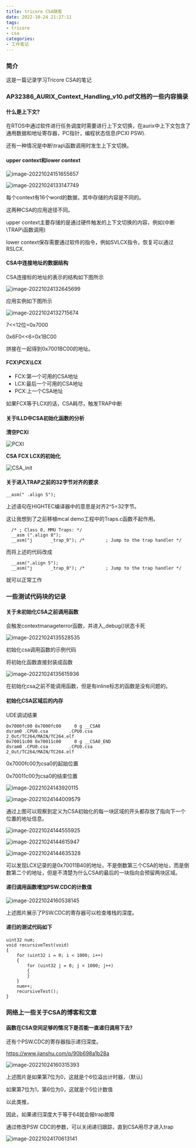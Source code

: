 ```yaml
---
title: tricore CSA随笔
date: 2022-10-24 21:27:11
tags:
- tricore
- csa
categories:
- 工作笔记
---
```


### 简介

这是一篇记录学习Tricore CSA的笔记

### AP32386_AURIX_Context_Handling_v10.pdf文档的一些内容摘录

#### 什么是上下文?

在RTOS中通过软件进行任务调度时需要进行上下文切换，在aurix中上下文包含了通用数据和地址寄存器，PC指针，编程状态信息(PCXI PSW).

还有一种情况是中断\trap\函数调用时发生上下文切换。

#### upper context和lower context

![image-20221024151655657](https://cdn.jsdelivr.net/gh/czc13611858691/picgoRepo@master/20221024213736.png)

![image-20221024133147749](https://cdn.jsdelivr.net/gh/czc13611858691/picgoRepo@master/20221024213745.png)

每个context有16个word的数据，其中存储的内容是不同的。

这两种CSA的应用途径不同。

upper context主要存储的是通过硬件触发的上下文切换的内容，例如(中断\TRAP\函数调用)

lower context保存需要通过软件的指令，例如SVLCX指令，恢复可以通过RSLCX.

#### CSA中连接地址的数据结构

CSA连接标的地址的表示的结构如下图所示

![image-20221024132645699](https://cdn.jsdelivr.net/gh/czc13611858691/picgoRepo@master/20221024213802.png)

应用实例如下图所示

![image-20221024132715674](https://cdn.jsdelivr.net/gh/czc13611858691/picgoRepo@master/20221024213817.png)

7<<12位=0x7000

0x6F0<<6=0x1BC00

拼接在一起得到0x7001BC00的地址。



#### FCX\PCX\LCX

- FCX:第一个可用的CSA地址
- LCX:最后一个可用的CSA地址
- PCX:上一个CSA地址

如果FCX等于LCX的话，CSA耗尽，触发TRAP中断



#### 关于ILLD中CSA初始化函数的分析

**清空PCXI**

![PCXI](https://cdn.jsdelivr.net/gh/czc13611858691/picgoRepo@master/20221024213828.svg)

**CSA FCX LCX的初始化**

![CSA_init](https://cdn.jsdelivr.net/gh/czc13611858691/picgoRepo@master/20221024213843.svg)

#### 关于进入TRAP之前的32字节对齐的要求

```
__asm(" .align 5");
```

上述语句在HIGHTEC编译器中的意思是对齐2^5=32字节。

这让我想到了之前移植mcal demo工程中的Traps.c函数不起作用。

```
  /* ; Class 0, MMU Traps: */
  __asm (".align 8");
  __asm("j       _trap_0"); /*        ; Jump to the trap handler */
```

而将上述的代码改成

```
  __asm(".align 5");
  __asm("j       _trap_0"); /*        ; Jump to the trap handler */
```

就可以正常工作

### 一些测试代码块的记录

#### 关于未初始化CSA之前调用函数

会触发contextmanageterror函数，并进入_debug()状态卡死

![image-20221024135528535](https://cdn.jsdelivr.net/gh/czc13611858691/picgoRepo@master/20221024213926.png)

初始化csa调用函数的示例代码

将初始化函数直接封装成函数

![image-20221024135615936](https://cdn.jsdelivr.net/gh/czc13611858691/picgoRepo@master/20221024214656.png)

在初始化csa之前不能调用函数，但是有inline标志的函数是没有问题的。

#### 初始化CSA区域后的内存

UDE调试结果

```
0x7000fc00 0x7000fc00     0 g __CSA0                              dsram0 .CPU0.csa        .CPU0.csa                                   2_Out/TC264/MAIN/TC264.elf
0x70011c00 0x70011c00     0 g __CSA0_END                          dsram0 .CPU0.csa        .CPU0.csa                                   2_Out/TC264/MAIN/TC264.elf
```

0x7000fc00为csa0的起始位置

0x70011c00为csa0的结束位置

![image-20221024143920115](https://cdn.jsdelivr.net/gh/czc13611858691/picgoRepo@master/20221024214036.png)

![image-20221024144009579](https://cdn.jsdelivr.net/gh/czc13611858691/picgoRepo@master/20221024214046.png)

通过上图可以观察到定义为CSA初始化的每一块区域的开头都存放了指向下一个位置的地址信息。

![image-20221024144555925](https://cdn.jsdelivr.net/gh/czc13611858691/picgoRepo@master/20221024214122.png)

![image-20221024144615947](https://cdn.jsdelivr.net/gh/czc13611858691/picgoRepo@master/20221024214124.png)

![image-20221024144635328](https://cdn.jsdelivr.net/gh/czc13611858691/picgoRepo@master/20221024214128.png)

可以发现LCX记录的是0x70011B40的地址，不是倒数第三个CSA的地址，而是倒数第二个的地址，但是不清楚为什么CSA的最后的一块指向会预留两块区域。

#### 递归调用函数增加PSW.CDC的计数值

![image-20221024160538145](https://cdn.jsdelivr.net/gh/czc13611858691/picgoRepo@master/20221024214144.png)

上述图片展示了PSW.CDC的寄存器可以检查堆栈的深度。

#### 递归的测试代码如下

```
uint32 num;
void recursiveTest(void)
{
    for (uint32 i = 0; i < 1000; i++)
    {
        for (uint32 j = 0; j < 1000; j++)
        {
        }
    }
    num++;
    recursiveTest();
}
```



### 网络上一些关于CSA的博客和文章

#### 函数在CSA空间足够的情况下是否能一直递归调用下去?

还有个PSW.CDC的寄存器指示递归深度。

https://www.jianshu.com/p/90b698a1b28a

![image-20221024160315393](https://cdn.jsdelivr.net/gh/czc13611858691/picgoRepo@master/20221024214211.png)

上述图片是如果第7位为0，这就是个6位溢出计时器，（默认)

如果第7位为1，第6位为0，这就是个5位计数值

以此类推，

因此，如果递归深度大于等于64就会报trap故障



通过修改PSW CDC的参数，可以关闭递归跟踪，直到CSA用尽才进入trap

![image-20221024170613141](https://cdn.jsdelivr.net/gh/czc13611858691/picgoRepo@master/20221024215202.png)